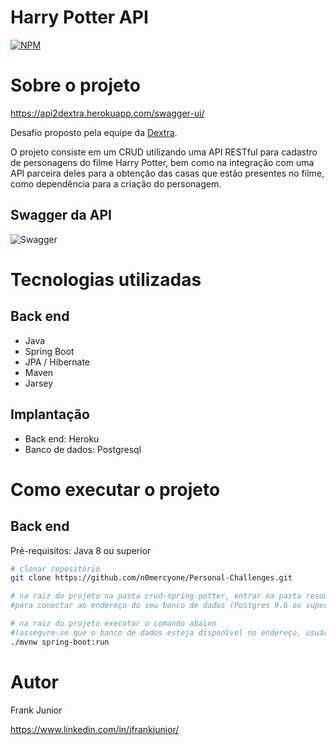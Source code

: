 # Harry Potter API
[![NPM](https://img.shields.io/npm/l/react)](https://github.com/n0mercyone/Personal-Challenges/blob/master/LICENSE) 

# Sobre o projeto

https://api2dextra.herokuapp.com/swagger-ui/

Desafio proposto pela equipe da [Dextra](https://www.dextra.com.br/).

O projeto consiste em um CRUD utilizando uma API RESTful para cadastro de personagens do filme Harry Potter, bem como na integração com uma API parceira deles para a obtenção das casas que estão presentes no filme, como dependência para a criação do personagem.


## Swagger da API
![Swagger](https://github.com/n0mercyone/assets/blob/main/swagger-crud-spring-potter.png)

# Tecnologias utilizadas
## Back end
- Java
- Spring Boot
- JPA / Hibernate
- Maven
- Jarsey
## Implantação
- Back end: Heroku
- Banco de dados: Postgresql

# Como executar o projeto

## Back end
Pré-requisitos: Java 8 ou superior

```bash
# clonar repositório
git clone https://github.com/n0mercyone/Personal-Challenges.git

# na raiz do projeto na pasta crud-spring-potter, entrar na pasta resources e configurar o arquivo application.properties 
#para conectar ao endereço do seu banco de dados (Postgres 9.6 ou superior)

# na raiz do projeto executar o comando abaixo 
#(assegure-se que o banco de dados esteja disponível no endereço, usuário e senha configurados no arquivo application.properties )
./mvnw spring-boot:run
```

# Autor

Frank Junior 

https://www.linkedin.com/in/jfrankjunior/

